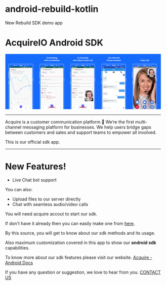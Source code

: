 # android-rebuild-kotlin
New Rebuild SDK demo app


# AcquireIO Android SDK

[![N|Solid](https://github.com/acquireio/acquireio-android/blob/master/github_banner.png)](https://play.google.com/store/apps/details?id=com.acquire.sdk.app)

------------

Acquire is a customer communication platform.:blue_book:
We’re the first multi-channel messaging platform for businesses.
We help users bridge gaps between customers and sales and support teams to empower all involved.

This is our official sdk app.

------------



# New Features!
  - Live Chat bot support

You can also:
  - Upload files to our server directly
  - Chat with seamless audio/video calls


You will need acquire accout to start our sdk.

If don't have it already then you can easily make one from [here](https://app.acquire.io/signup "here").

By this source, you will get to know about our sdk methods and its usage.

Also maximum customization covered in this app to show our **android sdk** capabilities.

To know more about our sdk features please visit our website.
[Acquire - Android Docs](https://developer.acquire.io/android/getting-started "Acquire - Android Docs")

If you have any question or suggestion, we love to hear from you.
[CONTACT US](https://acquire.io/ "CONTACT US")
